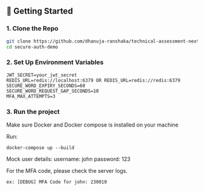 ## 🚀 Getting Started

### 1. Clone the Repo

```bash
git clone https://github.com/dhanuja-ranshaka/technical-assessment-nextjs.git
cd secure-auth-demo
```

### 2. Set Up Environment Variables

```
JWT_SECRET=your_jwt_secret
REDIS_URL=redis://localhost:6379 OR REDIS_URL=redis://redis:6379
SECURE_WORD_EXPIRY_SECONDS=60
SECURE_WORD_REQUEST_GAP_SECONDS=10
MFA_MAX_ATTEMPTS=3
```

### 3. Run the project
Make sure Docker and Docker compose is installed on your machine

Run:
```
docker-compose up --build
```


Mock user details:
username: john
password: 123


For the MFA code, please check the server logs.
```
ex: [DEBUG] MFA Code for john: 230010
```
